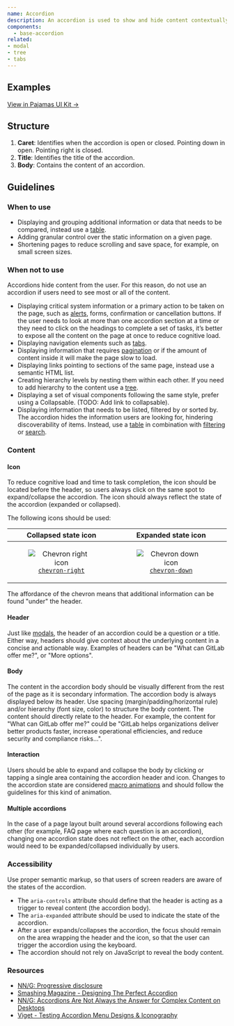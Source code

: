 ```yaml
---
name: Accordion
description: An accordion is used to show and hide content contextually. 
components:
  - base-accordion
related:
- modal
- tree
- tabs
---
```


## Examples

<story-viewer component="base-accordion" title="Default accordion"></story-viewer>

[View in Pajamas UI Kit →](https://www.figma.com/file/qEddyqCrI7kPSBjGmwkZzQ/Pajamas-UI-Kit?node-id=425%3A0)

## Structure

<figure-img alt="Numbered diagram of an accordion structure" label="Accordion structure" src="/img/accordion-structure.svg"></figure-img>

1. **Caret**: Identifies when the accordion is open or closed. Pointing down in open. Pointing right is closed. 
1. **Title**: Identifies the title of the accordion.
1. **Body**: Contains the content of an accordion. 

## Guidelines

### When to use

- Displaying and grouping additional information or data that needs to be compared, instead use a [table](/components/table). 
- Adding granular control over the static information on a given page.
- Shortening pages to reduce scrolling and save space, for example, on small screen sizes.

### When not to use

Accordions hide content from the user. For this reason, do not use an accordion if users need to see most or all of the content.

- Displaying critical system information or a primary action to be taken on the page, such as [alerts](/components/alert), forms, confirmation or cancellation buttons. If the user needs to look at more than one accordion section at a time or they need to click on the headings to complete a set of tasks, it’s better to expose all the content on the page at once to reduce cognitive load.
- Displaying navigation elements such as [tabs](/components/tabs).
- Displaying information that requires [pagination](/components/pagination) or if the amount of content inside it will make the page slow to load.
- Displaying links pointing to sections of the same page, instead use a semantic HTML list.
- Creating hierarchy levels by nesting them within each other. If you need to add hierarchy to the content use a [tree](/components/tree).
- Displaying a set of visual components following the same style, prefer using a Collapsable. (TODO: Add link to collapsable).
- Displaying information that needs to be listed, filtered by or sorted by. The accordion hides the information users are looking for, hindering discoverability of items. Instead, use a [table](/components/table) in combination with [filtering](/patterns/filtering) or [search](/components/search).
### Content

#### Icon

To reduce cognitive load and time to task completion, the icon should be located before the header, so users always click on the same spot to expand/collapse the accordion. The icon should always reflect the state of the accordion (expanded or collapsed).

The following icons should be used:

| Collapsed state icon | Expanded state icon |
| :---: | :---: |
| <figure class="figure gl-p-0" role="figure"><img class="figure-img gl-p-5" src="/img/chevron-right.svg" alt="Chevron right icon" role="img" /><figcaption class="figure-caption">[`chevron-right`]( https://gitlab-org.gitlab.io/gitlab-svgs/?q=chevron-right)</figcaption></figure> | <figure class="figure gl-p-0" role="figure"><img class="figure-img gl-p-5" src="/img/chevron-down.svg" alt="Chevron down icon" role="img" /><figcaption class="figure-caption">[`chevron-down`](https://gitlab-org.gitlab.io/gitlab-svgs/?q=chevron-down)</figcaption></figure> |

The affordance of the chevron means that additional information can be found "under" the header.

#### Header

Just like [modals](/components/modal/), the header of an accordion could be a question or a title. Either way, headers should give context about the underlying content in a concise and actionable way. Examples of headers can be "What can GitLab offer me?", or "More options".

#### Body

The content in the accordion body should be visually different from the rest of the page as it is secondary information. The accordion body is always displayed below its header. Use spacing (margin/padding/horizontal rule) and/or hierarchy (font size, color) to structure the body content. The content should directly relate to the header. For example, the content for "What can GitLab offer me?" could be "GitLab helps organizations deliver better products faster, increase operational efficiencies, and reduce security and compliance risks...".

#### Interaction

Users should be able to expand and collapse the body by clicking or tapping a single area containing the accordion header and icon. Changes to the accordion state are considered [macro animations](/product-foundations/motion/#macro-animations) and should follow the guidelines for this kind of animation.

#### Multiple accordions

In the case of a page layout built around several accordions following each other (for example, FAQ page where each question is an accordion), changing one accordion state does not reflect on the other, each accordion would need to be expanded/collapsed individually by users.

### Accessibility

Use proper semantic markup, so that users of screen readers are aware of the states of the accordion.

- The `aria-controls` attribute should define that the header is acting as a trigger to reveal content (the accordion body).
- The `aria-expanded` attribute should be used to indicate the state of the accordion.
- After a user expands/collapses the accordion, the focus should remain on the area wrapping the header and the icon, so that the user can trigger the accordion using the keyboard.
- The accordion should not rely on JavaScript to reveal the body content.

### Resources

- [NN/G: Progressive disclosure](https://www.nngroup.com/articles/progressive-disclosure/)
- [Smashing Magazine - Designing The Perfect Accordion](https://www.smashingmagazine.com/2017/06/designing-perfect-accordion-checklist/#top)
- [NN/G: Accordions Are Not Always the Answer for Complex Content on Desktops](https://www.nngroup.com/articles/accordions-complex-content/)
- [Viget - Testing Accordion Menu Designs & Iconography](https://www.viget.com/articles/testing-accordion-menu-designs-iconography/)
